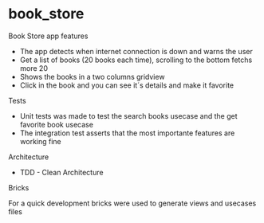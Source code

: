 # book_store

Book Store app features

- The app detects when internet connection is down and warns the user
- Get a list of books (20 books each time), scrolling to the bottom fetchs more 20
- Shows the books in a two columns gridview
- Click in the book and you can see it´s details and make it favorite

Tests

- Unit tests was made to test the search books usecase and the get favorite book usecase
- The integration test asserts that the most importante features are working fine

Architecture

- TDD - Clean Architecture

Bricks

For a quick development bricks were used to generate views and usecases files
